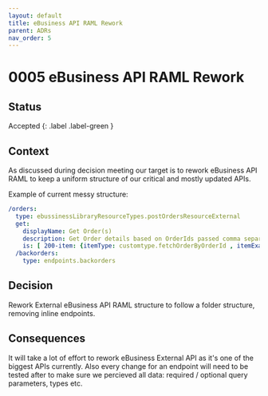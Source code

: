```yaml
---
layout: default
title: eBusiness API RAML Rework
parent: ADRs
nav_order: 5
---
```

# 0005 eBusiness API RAML Rework

## Status
Accepted
{: .label .label-green }

## Context
As discussed during decision meeting our target is to rework eBusiness API RAML to keep a uniform structure of our critical and mostly updated APIs.

Example of current messy structure:

```yaml
/orders:
  type: ebussinessLibraryResourceTypes.postOrdersResourceExternal
  get:
    displayName: Get Order(s)
    description: Get Order details based on OrderIds passed comma separated as query param
    is: [ 200-item: {itemType: customtype.fetchOrderByOrderId , itemExample: !include examples/responses/fetchOrderByOrderId.json}, standard-еrror-response, orderIdQueryParam, applicationKeyQueryParam, viewIdQueryParam,salesAreaIdQueryParam, customerNumberQueryParam, customerIdentificationHeader ]
  /backorders:
    type: endpoints.backorders
```

## Decision
Rework External eBusiness API RAML structure to follow a folder structure, removing inline endpoints.


## Consequences
It will take a lot of effort to rework eBusiness External API as it's one of the biggest APIs currently. Also every change for an endpoint will need to be tested after to make sure we percieved all data: required / optional query parameters, types etc.